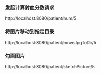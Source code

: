 ### 发起计算射血分数请求
http://localhost:8080/patient/num/5

### 将图片移动到指定目录
http://localhost:8080/patient/moveJpgToDir/5

### 勾画图片
http://localhost:8080/patient/sketchPicture/5


